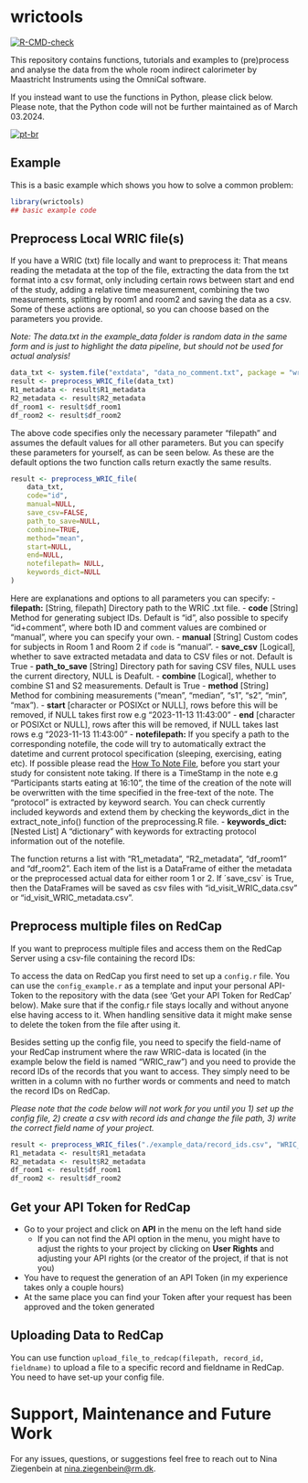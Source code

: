 
<!-- README.md is generated from README.Rmd. Please edit that file -->

# wrictools

<!-- badges: start -->

[![R-CMD-check](https://github.com/NinaZiegenbein/wrictools/actions/workflows/R-CMD-check.yaml/badge.svg)](https://github.com/NinaZiegenbein/wrictools/actions/workflows/R-CMD-check.yaml)
<!-- badges: end -->

This repository contains functions, tutorials and examples to
(pre)process and analyse the data from the whole room indirect
calorimeter by Maastricht Instruments using the OmniCal software.

If you instead want to use the functions in Python, please click below.
Please note, that the Python code will not be further maintained as of
March 03.2024.

[![pt-br](https://img.shields.io/badge/Python-yellow.svg)](https://github.com/hulmanlab/wrictools/blob/main/README.python.md)

## Example

This is a basic example which shows you how to solve a common problem:

``` r
library(wrictools)
## basic example code
```

## Preprocess Local WRIC file(s)

If you have a WRIC (txt) file locally and want to preprocess it: That
means reading the metadata at the top of the file, extracting the data
from the txt format into a csv format, only including certain rows
between start and end of the study, adding a relative time measurement,
combining the two measurements, splitting by room1 and room2 and saving
the data as a csv. Some of these actions are optional, so you can choose
based on the parameters you provide.

*Note: The data.txt in the example_data folder is random data in the
same form and is just to highlight the data pipeline, but should not be
used for actual analysis!*

``` r
data_txt <- system.file("extdata", "data_no_comment.txt", package = "wrictools")
result <- preprocess_WRIC_file(data_txt)
R1_metadata <- result$R1_metadata
R2_metadata <- result$R2_metadata
df_room1 <- result$df_room1
df_room2 <- result$df_room2
```

The above code specifies only the necessary parameter “filepath” and
assumes the default values for all other parameters. But you can specify
these parameters for yourself, as can be seen below. As these are the
default options the two function calls return exactly the same results.

``` r
result <- preprocess_WRIC_file(
    data_txt, 
    code="id", 
    manual=NULL, 
    save_csv=FALSE, 
    path_to_save=NULL, 
    combine=TRUE, 
    method="mean",
    start=NULL,
    end=NULL,
    notefilepath= NULL,
    keywords_dict=NULL
)
```

Here are explanations and options to all parameters you can specify: -
**filepath:** \[String, filepath\] Directory path to the WRIC .txt
file. - **code** \[String\] Method for generating subject IDs. Default
is “id”, also possible to specify “id+comment”, where both ID and
comment values are combined or “manual”, where you can specify your
own. - **manual** \[String\] Custom codes for subjects in Room 1 and
Room 2 if `code` is “manual”. - **save_csv** \[Logical\], whether to
save extracted metadata and data to CSV files or not. Default is True -
**path_to_save** \[String\] Directory path for saving CSV files, NULL
uses the current directory, NULL is Deafult. - **combine** \[Logical\],
whether to combine S1 and S2 measurements. Default is True - **method**
\[String\] Method for combining measurements (“mean”, “median”, “s1”,
“s2”, “min”, “max”). - **start** \[character or POSIXct or NULL\], rows
before this will be removed, if NULL takes first row e.g “2023-11-13
11:43:00” - **end** \[character or POSIXct or NULL\], rows after this
will be removed, if NULL takes last rows e.g “2023-11-13 11:43:00” -
**notefilepath:** If you specify a path to the corresponding notefile,
the code will try to automatically extract the datetime and current
protocol specification (sleeping, exercising, eating etc). If possible
please read the [How To Note
File](https://github.com/hulmanlab/wrictools/blob/main/HowToNoteFile.pdf),
before you start your study for consistent note taking. If there is a
TimeStamp in the note e.g “Participants starts eating at 16:10”, the
time of the creation of the note will be overwritten with the time
specified in the free-text of the note. The “protocol” is extracted by
keyword search. You can check currently included keywords and extend
them by checking the keywords_dict in the extract_note_info() function
of the preprocessing.R file. - **keywords_dict:** \[Nested List\] A
“dictionary” with keywords for extracting protocol information out of
the notefile.

The function returns a list with “R1_metadata”, “R2_metadata”,
“df_room1” and “df_room2”. Each item of the list is a DataFrame of
either the metadata or the preprocessed actual data for either room 1 or
2. If ´save_csv\` is True, then the DataFrames will be saved as csv
files with “id_visit_WRIC_data.csv” or “id_visit_WRIC_metadata.csv”.

## Preprocess multiple files on RedCap

If you want to preprocess multiple files and access them on the RedCap
Server using a csv-file containing the record IDs:

To access the data on RedCap you first need to set up a `config.r` file.
You can use the `config_example.r` as a template and input your personal
API-Token to the repository with the data (see ‘Get your API Token for
RedCap’ below). Make sure that if the config.r file stays locally and
without anyone else having access to it. When handling sensitive data it
might make sense to delete the token from the file after using it.

Besides setting up the config file, you need to specify the field-name
of your RedCap instrument where the raw WRIC-data is located (in the
example below the field is named “WRIC_raw”) and you need to provide the
record IDs of the records that you want to access. They simply need to
be written in a column with no further words or comments and need to
match the record IDs on RedCap.

*Please note that the code below will not work for you until you 1) set
up the config file, 2) create a csv with record ids and change the file
path, 3) write the correct field name of your project.*

``` r
result <- preprocess_WRIC_files("./example_data/record_ids.csv", "WRIC_raw", code = "id", manual = NULL, save_csv = True, path_to_save = NULL, combine = True, method = "mean", start = NULL, end = NULL)
R1_metadata <- result$R1_metadata
R2_metadata <- result$R2_metadata
df_room1 <- result$df_room1
df_room2 <- result$df_room2
```

## Get your API Token for RedCap

- Go to your project and click on **API** in the menu on the left hand
  side
  - If you can not find the API option in the menu, you might have to
    adjust the rights to your project by clicking on **User Rights** and
    adjusting your API rights (or the creator of the project, if that is
    not you)
- You have to request the generation of an API Token (in my experience
  takes only a couple hours)
- At the same place you can find your Token after your request has been
  approved and the token generated

## Uploading Data to RedCap

You can use function
`upload_file_to_redcap(filepath, record_id, fieldname)` to upload a file
to a specific record and fieldname in RedCap. You need to have set-up
your config file.

# Support, Maintenance and Future Work

For any issues, questions, or suggestions feel free to reach out to Nina
Ziegenbein at <nina.ziegenbein@rm.dk>.
